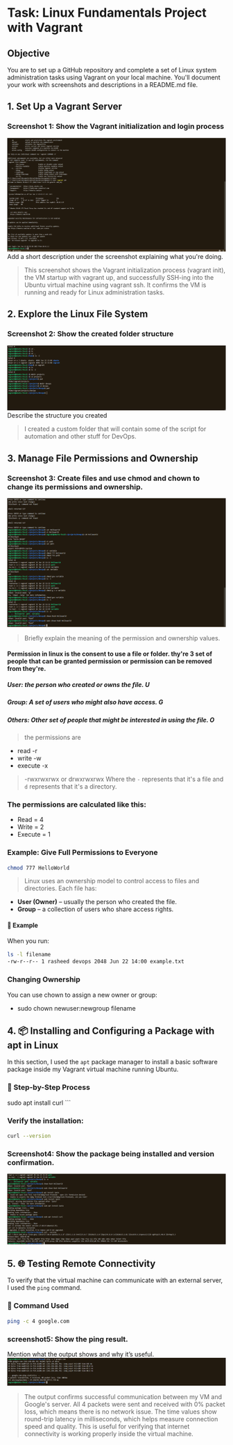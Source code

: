 # Task: Linux Fundamentals Project with Vagrant
## Objective
You are to set up a GitHub repository and complete a set of Linux system administration tasks using Vagrant on your local machine. You'll document your work with screenshots and descriptions in a README.md file.
##  1. Set Up a Vagrant Server
### Screenshot 1: Show the Vagrant initialization and login process
![alt text](screenshot1.png)
Add a short description under the screenshot explaining what you're doing.
> This screenshot shows the Vagrant initialization process (vagrant init), the VM startup with vagrant up, and successfully SSH-ing into the Ubuntu virtual machine using vagrant ssh. It confirms the VM is running and ready for Linux administration tasks.
## 2. Explore the Linux File System
### Screenshot 2: Show the created folder structure
![alt text](Screenshot2.png)
Describe the structure you created
> I created a custom folder that will contain some of the script for automation and other stuff for DevOps. 
## 3. Manage File Permissions and Ownership
### Screenshot 3: Create files and use chmod and chown to change its permissions and ownership.
![alt text](Screenshot3.png)
> Briefly explain the meaning of the permission and ownership values.
#### Permission in linux is the consent to use a file or folder. thy're 3 set of people that can be granted permission or permission can be removed from they're.
 ##### User: the person who created or owns the file. U 
 ##### Group: A set of users who might also have access. G 
 ##### Others: Other set of people that might be interested in using the file. O 
 > the permissions are 
- read -r  
-  write -w
- execute -x
 > -rwxrwxrwx or drwxrwxrwx
Where the `-` represents that it's a file and `d` represents that it's a directory.

### The permissions are calculated like this:

- Read = 4  
- Write = 2  
- Execute = 1  

### Example: Give Full Permissions to Everyone

```bash
chmod 777 HelloWorld
```

> Linux uses an ownership model to control access to files and directories. Each file has:
- **User (Owner)** – usually the person who created the file.
- **Group** – a collection of users who share access rights.

#### 🧪 Example
When you run:
```bash
ls -l filename 
-rw-r--r-- 1 rasheed devops 2048 Jun 22 14:00 example.txt
```
### Changing Ownership
You can use chown to assign a new owner or group:
- sudo chown newuser:newgroup filename
## 4. 📦 Installing and Configuring a Package with apt in Linux

In this section, I used the `apt` package manager to install a basic software package inside my Vagrant virtual machine running Ubuntu.

### 🔧 Step-by-Step Process



   sudo apt install curl ```
   ### Verify the installation:
   ```bash
   curl --version
```
### Screenshot4: Show the package being installed and version confirmation.
![alt text](Screenshot4.png)

## 5. 🌐 Testing Remote Connectivity

To verify that the virtual machine can communicate with an external server, I used the `ping` command.

### 🔧 Command Used

```bash
ping -c 4 google.com
```
### screenshot5: Show the ping result.
 Mention what the output shows and why it’s useful.
![alt text](Screenshot5.png)
> The output confirms successful communication between my VM and Google's server. All 4 packets were sent and received with 0% packet loss, which means there is no network issue. The time values show round-trip latency in milliseconds, which helps measure connection speed and quality. This is useful for verifying that internet connectivity is working properly inside the virtual machine.
